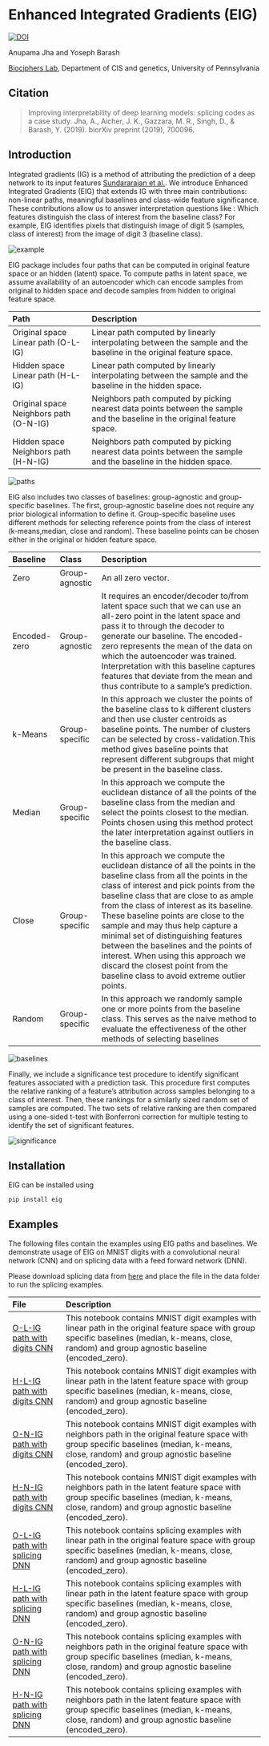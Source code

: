 # Enhanced Integrated Gradients (EIG)

[![DOI](https://zenodo.org/badge/DOI/10.5281/zenodo.3820839.svg)](https://doi.org/10.5281/zenodo.3820839)

Anupama Jha and Yoseph Barash

[Biociphers Lab](https://www.biociphers.org/), Department of CIS and genetics, University of Pennsylvania

## Citation

> Improving interpretability of deep learning models: splicing codes as a case study.
Jha, A., Aicher, J. K., Gazzara, M. R., Singh, D., & Barash, Y. (2019).
biorXiv preprint (2019), 700096.

## Introduction

Integrated gradients (IG) is a method of attributing the prediction of a deep network to its input features [Sundararajan et al.](https://arxiv.org/abs/1703.01365).
We introduce Enhanced Integrated Gradients (EIG) that extends IG with three main contributions: non-linear paths, meaningful baselines and class-wide feature significance.
These contributions allow us to answer interpretation questions like : Which features distinguish the class of interest from the baseline class?
For example, EIG identifies pixels that distinguish image of digit 5 (samples, class of interest) from the image of digit 3 (baseline class).

![example](eig_example.png)

EIG package includes four paths that can be computed in original feature space or an hidden (latent) space. To compute paths in latent space, we assume availability of an autoencoder which can encode samples from original to hidden space and decode samples from hidden to original feature space.

| Path | Description |
| :--- | :---------- |
| Original space Linear path (O-L-IG) | Linear path computed by linearly interpolating between the sample and the baseline in the original feature space. |
| Hidden space Linear path (H-L-IG) | Linear path computed by linearly interpolating between the sample and the baseline in the hidden space. |
| Original space Neighbors path (O-N-IG) | Neighbors path computed by picking nearest data points between the sample and the baseline in the original feature space. |
| Hidden space Neighbors path (H-N-IG) | Neighbors path computed by picking nearest data points between the sample and the baseline in the hidden space.  |

![paths](eig_paths.png)

EIG also includes two classes of baselines: group-agnostic and group-specific baselines. The first, group-agnostic baseline does not require any prior biological information to define it.
Group-specific baseline uses different methods for selecting reference points from the class of interest (k-means,median, close and random). These baseline points can be chosen either in the original or hidden feature space.

| Baseline | Class | Description |
| :--- | :--- | :---------- |
| Zero | Group-agnostic | An all zero vector.  |
| Encoded-zero | Group-agnostic | It requires an encoder/decoder to/from latent space such that we can use an all-zero point in the latent space and pass it to through the decoder to generate our baseline. The encoded-zero represents the mean of the data on which the autoencoder was trained. Interpretation with this baseline captures features that deviate from the mean and thus contribute to a sample’s prediction. |
| k-Means | Group-specific | In this approach we cluster the points of the baseline class to k different clusters and then use cluster centroids as baseline points. The number of clusters can be selected by cross-validation.This method gives baseline points that represent different subgroups that might be present in the baseline class. |
| Median |  Group-specific | In this approach we compute the euclidean distance of all the points of the baseline class from the median and select the points closest to the median. Points chosen using this method protect the later interpretation against outliers in the baseline class. |
| Close | Group-specific | In this approach we compute the euclidean distance of all the points in the baseline class  from  all  the  points  in  the  class  of  interest  and pick points from the baseline class that are close to as ample from the class of interest as its baseline. These baseline points are close to the sample and may thus help capture a minimal set of distinguishing features between the baselines and the points of interest. When using this approach we discard the closest point from the baseline class to avoid extreme outlier points. |
| Random |  Group-specific | In this approach we randomly sample  one  or  more points from the baseline class. This serves as the naive method to evaluate the effectiveness of the other methods of selecting baselines |

![baselines](eig_baselines.png)

Finally, we include a significance test procedure to identify significant features associated with a prediction task. This procedure first computes the relative ranking of a feature’s attribution across samples belonging to a class of interest. Then, these rankings for a similarly sized random set of samples are computed. The two sets of relative ranking are then compared using a one-sided t-test with Bonferroni correction for multiple testing to identify the set of significant features.

![significance](eig_significance.png)

## Installation

EIG can be installed using
```
pip install eig
```

## Examples

The following files contain the examples using EIG paths and baselines. We demonstrate usage of EIG on MNIST digits with a convolutional neural network (CNN) and on splicing data with a feed forward network (DNN).

Please download splicing data from [here](https://majiq.biociphers.org/interpretation-jha-et-al-2019/all_data.npz) and place the file in the data folder to run the splicing examples.

| File | Description |
| :--- | :---------- |
| [O-L-IG path with digits CNN](tutorial/example_digits_linear_cnn.ipynb) |  This notebook contains MNIST digit examples with linear path in the original feature space with group specific baselines (median, k-means, close, random) and group agnostic baseline (encoded_zero). |
| [H-L-IG path with digits CNN](tutorial/example_digits_latent_linear_cnn.ipynb) | This notebook contains MNIST digit examples with linear path in the latent feature space with group specific baselines (median, k-means, close, random) and group agnostic baseline (encoded_zero).  |
| [O-N-IG path with digits CNN](tutorial/example_digits_neighbors_cnn.ipynb) | This notebook contains MNIST digit examples with neighbors path in the original feature space with group specific baselines (median, k-means, close, random) and group agnostic baseline (encoded_zero).  |
| [H-N-IG path with digits CNN](tutorial/example_digits_latent_neighbors_cnn.ipynb) | This notebook contains MNIST digit examples with neighbors path in the latent feature space with group specific baselines (median, k-means, close, random) and group agnostic baseline (encoded_zero).   |
| [O-L-IG path with splicing DNN](tutorial/example_splicing_linear_dnn.ipynb) | This notebook contains splicing examples with linear path in the original feature space with group specific baselines (median, k-means, close, random) and group agnostic baseline (encoded_zero).   |
| [H-L-IG path with splicing DNN](tutorial/example_splicing_latent_linear_dnn.ipynb) | This notebook contains splicing examples with linear path in the latent feature space with group specific baselines (median, k-means, close, random) and group agnostic baseline (encoded_zero).  |
| [O-N-IG path with splicing DNN](tutorial/example_splicing_neighbors_dnn.ipynb) | This notebook contains splicing examples with neighbors path in the original feature space with group specific baselines (median, k-means, close, random) and group agnostic baseline (encoded_zero).  |
| [H-N-IG path with splicing DNN](tutorial/example_splicing_latent_neighbors_dnn.ipynb) |  This notebook contains splicing examples with neighbors path in the latent feature space with group specific baselines (median, k-means, close, random) and group agnostic baseline (encoded_zero).  |




